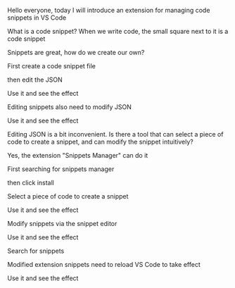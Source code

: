 Hello everyone, today I will introduce an extension for managing code snippets in VS Code

What is a code snippet? When we write code, the small square next to it is a code snippet

Snippets are great, how do we create our own?

First create a code snippet file

then edit the JSON

Use it and see the effect

Editing snippets also need to modify JSON

Use it and see the effect

Editing JSON is a bit inconvenient. Is there a tool that can select a piece of code to create a snippet, and can modify the snippet intuitively?

Yes, the extension "Snippets Manager" can do it

First searching for snippets manager

then click install

Select a piece of code to create a snippet

Use it and see the effect

Modify snippets via the snippet editor

Use it and see the effect

Search for snippets

Modified extension snippets need to reload VS Code to take effect

Use it and see the effect
